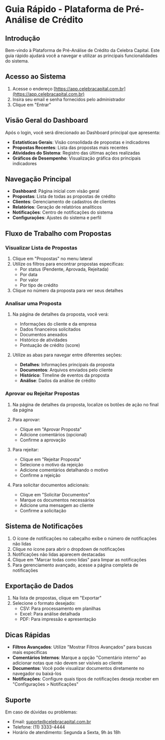 # Guia Rápido - Plataforma de Pré-Análise de Crédito

## Introdução

Bem-vindo à Plataforma de Pré-Análise de Crédito da Celebra Capital. Este guia rápido ajudará você a navegar e utilizar as principais funcionalidades do sistema.

## Acesso ao Sistema

1. Acesse o endereço [https://app.celebracapital.com.br](https://app.celebracapital.com.br)
2. Insira seu email e senha fornecidos pelo administrador
3. Clique em "Entrar"

## Visão Geral do Dashboard

Após o login, você será direcionado ao Dashboard principal que apresenta:

- **Estatísticas Gerais**: Visão consolidada de propostas e indicadores
- **Propostas Recentes**: Lista das propostas mais recentes
- **Atividades do Sistema**: Registro das últimas ações realizadas
- **Gráficos de Desempenho**: Visualização gráfica dos principais indicadores

## Navegação Principal

- **Dashboard**: Página inicial com visão geral
- **Propostas**: Lista de todas as propostas de crédito
- **Clientes**: Gerenciamento de cadastros de clientes
- **Relatórios**: Geração de relatórios analíticos
- **Notificações**: Centro de notificações do sistema
- **Configurações**: Ajustes do sistema e perfil

## Fluxo de Trabalho com Propostas

### Visualizar Lista de Propostas

1. Clique em "Propostas" no menu lateral
2. Utilize os filtros para encontrar propostas específicas:
   - Por status (Pendente, Aprovada, Rejeitada)
   - Por data
   - Por valor
   - Por tipo de crédito
3. Clique no número da proposta para ver seus detalhes

### Analisar uma Proposta

1. Na página de detalhes da proposta, você verá:

   - Informações do cliente e da empresa
   - Dados financeiros solicitados
   - Documentos anexados
   - Histórico de atividades
   - Pontuação de crédito (score)

2. Utilize as abas para navegar entre diferentes seções:
   - **Detalhes**: Informações principais da proposta
   - **Documentos**: Arquivos enviados pelo cliente
   - **Histórico**: Timeline de eventos da proposta
   - **Análise**: Dados da análise de crédito

### Aprovar ou Rejeitar Propostas

1. Na página de detalhes da proposta, localize os botões de ação no final da página
2. Para aprovar:

   - Clique em "Aprovar Proposta"
   - Adicione comentários (opcional)
   - Confirme a aprovação

3. Para rejeitar:

   - Clique em "Rejeitar Proposta"
   - Selecione o motivo da rejeição
   - Adicione comentários detalhando o motivo
   - Confirme a rejeição

4. Para solicitar documentos adicionais:
   - Clique em "Solicitar Documentos"
   - Marque os documentos necessários
   - Adicione uma mensagem ao cliente
   - Confirme a solicitação

## Sistema de Notificações

1. O ícone de notificações no cabeçalho exibe o número de notificações não lidas
2. Clique no ícone para abrir o dropdown de notificações
3. Notificações não lidas aparecem destacadas
4. Clique em "Marcar todas como lidas" para limpar as notificações
5. Para gerenciamento avançado, acesse a página completa de notificações

## Exportação de Dados

1. Na lista de propostas, clique em "Exportar"
2. Selecione o formato desejado:
   - CSV: Para processamento em planilhas
   - Excel: Para análise detalhada
   - PDF: Para impressão e apresentação

## Dicas Rápidas

- **Filtros Avançados**: Utilize "Mostrar Filtros Avançados" para buscas mais específicas
- **Comentários Internos**: Marque a opção "Comentário interno" ao adicionar notas que não devem ser visíveis ao cliente
- **Documentos**: Você pode visualizar documentos diretamente no navegador ou baixá-los
- **Notificações**: Configure quais tipos de notificações deseja receber em "Configurações > Notificações"

## Suporte

Em caso de dúvidas ou problemas:

- Email: suporte@celebracapital.com.br
- Telefone: (11) 3333-4444
- Horário de atendimento: Segunda a Sexta, 9h às 18h
